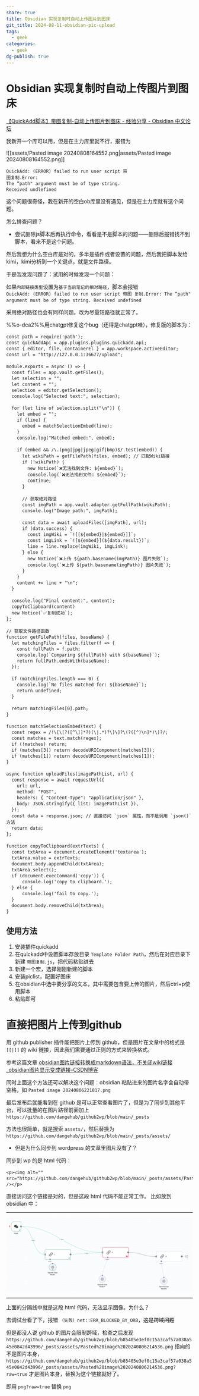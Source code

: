 ```yaml
---
share: true
title: Obsidian 实现复制时自动上传图片到图床
git_title: 2024-08-11-obsidian-pic-upload
tags:
  - geek
categories:
  - geek
dg-publish: true
---
```

# Obsidian 实现复制时自动上传图片到图床

[【QuickAdd脚本】带图复制-自动上传图片到图床 - 经验分享 - Obsidian 中文论坛](https://forum-zh.obsidian.md/t/topic/34059/8)

我新开一个库可以用，但是在主力库里就不行，报错为

![[assets/Pasted image 20240808164552.png|assets/Pasted image 20240808164552.png]]

```
QuickAdd: (ERROR) failed to run user script 带
图复制.Error:
The “path" argument must be of type string.
Received undlefined
```

这个问题很奇怪，我在新开的空白ob库里没有遇见，但是在主力库就有这个问题。

怎么排查问题？

- 尝试删除js脚本后再执行命令，看看是不是脚本的问题——删除后报错找不到脚本，看来不是这个问题。

然后我想为什么空白库是对的，多半是插件或者设置的问题，然后我把脚本发给kimi，kimi分析到一个关键点，就是文件路径。

于是我发现问题了：试用的时候发现一个问题：

如果`内部链接类型`设置为`基于当前笔记的相对路径`，脚本会报错  
`QuickAdd: (ERROR) failed to run user script 带图 复制.Error: The “path" argument must be of type string. Received undefined`

采用绝对路径也会有同样问题。改为尽量短路径就正常了。

%%o-dca2%%用chatgpt修复这个bug（还得是chatgpt哇），修复版的脚本为：

```
const path = require('path');
const quickAddApi = app.plugins.plugins.quickadd.api;
const { editor, file, containerEl } = app.workspace.activeEditor;
const url = "http://127.0.0.1:36677/upload";

module.exports = async () => {
  const files = app.vault.getFiles();
  let selection = "";
  let content = "";
  selection = editor.getSelection();
  console.log("Selected text:", selection);

  for (let line of selection.split("\n")) {
    let embed = "";
    if (line) {
      embed = matchSelectionEmbed(line);
    }
    console.log("Matched embed:", embed);

    if (embed && /\.(png|jpg|jpeg|gif|bmp)$/.test(embed)) {
      let wikiPath = getFilePath(files, embed); // 匹配Wiki链接
      if (!wikiPath) {
        new Notice(`❌无法找到文件: ${embed}`);
        console.log(`❌无法找到文件: ${embed}`);
        continue;
      }

      // 获取绝对路径
      const imgPath = app.vault.adapter.getFullPath(wikiPath);
      console.log("Image path:", imgPath);

      const data = await uploadFiles([imgPath], url);
      if (data.success) {
        const imgWiki = `![[${embed}|${embed}]]`;
        const imgLink = `![${embed}](${data.result})`;
        line = line.replace(imgWiki, imgLink);
      } else {
        new Notice(`❌上传 ${path.basename(imgPath)} 图片失败`);
        console.log(`❌上传 ${path.basename(imgPath)} 图片失败`);
      }
    }
    content += line + "\n";
  }
  
  console.log("Final content:", content);
  copyToClipboard(content)
  new Notice(`✅复制成功`);
};

// 获取文件路径函数
function getFilePath(files, baseName) {
  let matchingFiles = files.filter(f => {
    const fullPath = f.path;
    console.log(`Comparing ${fullPath} with ${baseName}`);
    return fullPath.endsWith(baseName);
  });
  
  if (matchingFiles.length === 0) {
    console.log(`No files matched for: ${baseName}`);
    return undefined;
  }

  return matchingFiles[0].path;
}

function matchSelectionEmbed(text) {
  const regex = /!\[\[?([^\]]*?)(\|.*)?\]\]?\(?([^)\n]*)\)?/;
  const matches = text.match(regex);
  if (!matches) return;
  if (matches[3]) return decodeURIComponent(matches[3]);
  if (matches[1]) return decodeURIComponent(matches[1]);
}

async function uploadFiles(imagePathList, url) {
  const response = await requestUrl({
    url: url,
    method: "POST",
    headers: { "Content-Type": "application/json" },
    body: JSON.stringify({ list: imagePathList }),
  });
  const data = response.json; // 直接访问 `json` 属性，而不是调用 `json()` 方法
  return data;
};

function copyToClipboard(extrTexts) {
  const txtArea = document.createElement('textarea');
  txtArea.value = extrTexts;
  document.body.appendChild(txtArea);
  txtArea.select();
  if (document.execCommand('copy')) {
      console.log('copy to clipboard.');
  } else {
      console.log('fail to copy.');
  }
  document.body.removeChild(txtArea);
}

```

## 使用方法 

1. 安装插件quickadd
2. 在quickadd中设置脚本存放目录 `Template Folder Path`，然后在对应目录下新建 `带图复制.js`，把代码粘贴进去
3. 新建一个宏，选择刚刚新建的脚本
4. 安装piclist，配置好图床
5. 在obsidian中选中要分享的文本，其中需要包含要上传的图片，然后ctrl+p使用脚本
6. 粘贴即可


# 直接把图片上传到github

用 github publisher 插件能把图片上传到 github，但是图片在文章中的格式是 `[[|]]` 的 wiki 链接，因此我们需要通过正则的方式来转换格式。

参考这篇文章 [obsidian图片链接转换成markdown语法，不关闭wiki链接_obsidian图片显示变成链接-CSDN博客](https://blog.csdn.net/shinigami2/article/details/128516807)

同时上面这个方法还可以解决这个问题：obsidian 粘贴进来的图片名字会自动带空格，如 `Pasted image 20240806221817.png`

最后发布后就能看到在 github 是可以正常查看图片了，但是为了同步到其他平台，可以批量的在图片路径前面加上 `https://github.com/dangehub/github2wp/blob/main/_posts`

方法也很简单，就是搜索 `assets/`，然后替换为 `https://github.com/dangehub/github2wp/blob/main/_posts/assets/`

 - 但是为什么同步到 wordpress 的文章里图片没有了？

同步到 wp 的是 html 代码：
```
<p><img alt="" src="https://github.com/dangehub/github2wp/blob/main/_posts/assets/Pasted%20image%2020240806214536.png" /></p>
```

直接访问这个链接是对的，但是这段 html 代码不能正常工作。
比如放到 obsidian 中：

---
<p><img alt="" src="https://github.com/dangehub/github2wp/blob/main/_posts/assets/Pasted%20image%2020240806214536.png" /></p>

---
上面的分隔线中就是这段 html 代码，无法显示图像。为什么？

去调试台看了下，报错 `（失败）net::ERR_BLOCKED_BY_ORB`，~~这是跨域问题~~

但是都没人说 github 的图片会限制跨域，检查之后发现 `https://github.com/dangehub/github2wp/blob/b85405e3ef0c15a3caf57a038a545e0842d43996/_posts/assets/Pasted%20image%2020240806214536.png` 指向的不是图片本身，`https://github.com/dangehub/github2wp/blob/b85405e3ef0c15a3caf57a038a545e0842d43996/_posts/assets/Pasted%20image%2020240806214536.png?raw=true` 才是图片本身，替换为这个链接就好了。

即用 `png?raw=true` 替换 `png`